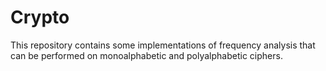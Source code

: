 # Crypto
This repository contains some implementations of frequency analysis that can be performed on 
monoalphabetic and polyalphabetic ciphers.
